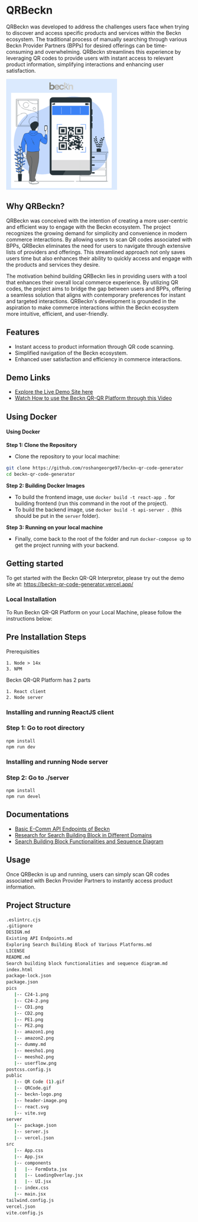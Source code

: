 # QRBeckn

QRBeckn was developed to address the challenges users face when trying to discover and access specific products and services within the Beckn ecosystem. The traditional process of manually searching through various Beckn Provider Partners (BPPs) for desired offerings can be time-consuming and overwhelming. QRBeckn streamlines this experience by leveraging QR codes to provide users with instant access to relevant product information, simplifying interactions and enhancing user satisfaction.

<img src="/pics/home-1.png" width="300" height="300" alt="Description">

## Why QRBeckn?

QRBeckn was conceived with the intention of creating a more user-centric and efficient way to engage with the Beckn ecosystem. The project recognizes the growing demand for simplicity and convenience in modern commerce interactions. By allowing users to scan QR codes associated with BPPs, QRBeckn eliminates the need for users to navigate through extensive lists of providers and offerings. This streamlined approach not only saves users time but also enhances their ability to quickly access and engage with the products and services they desire.

The motivation behind building QRBeckn lies in providing users with a tool that enhances their overall local commerce experience. By utilizing QR codes, the project aims to bridge the gap between users and BPPs, offering a seamless solution that aligns with contemporary preferences for instant and targeted interactions. QRBeckn's development is grounded in the aspiration to make commerce interactions within the Beckn ecosystem more intuitive, efficient, and user-friendly.

## Features

- Instant access to product information through QR code scanning.
- Simplified navigation of the Beckn ecosystem.
- Enhanced user satisfaction and efficiency in commerce interactions.

## Demo Links

- [Explore the Live Demo Site here](https://beckn-qr-code-generator.vercel.app/)
- [Watch How to use the Beckn QR-QR Platform through this Video](https://drive.google.com/file/d/1d8T7fjGNuMUhCLTK74BxUeDz8yEZXTNO/view?usp=sharing)

## Using Docker

#### Using Docker

**Step 1: Clone the Repository**

- Clone the repository to your local machine:

```bash
git clone https://github.com/roshangeorge97/beckn-qr-code-generator
cd beckn-qr-code-generator
```
**Step 2: Building Docker Images**

- To build the frontend image, use `docker build -t react-app .` for building frontend (run this command in the root of the project).
- To build the backend image, use `docker build -t api-server .` (this should be put in the `server` folder).

**Step 3: Running on your local machine**

- Finally, come back to the root of the folder and run `docker-compose up` to get the project running with your backend.

## Getting started
To get started with the Beckn QR-QR Interpretor, please try out the demo site at: https://beckn-qr-code-generator.vercel.app/

### Local Installation
To Run Beckn QR-QR Platform on your Local Machine, please follow the instructions below:

## Pre Installation Steps

Prerequisities

	1. Node > 14x
	3. NPM

Beckn QR-QR Platform has 2 parts 

	1. React client
	2. Node server
    
    
### Installing and running ReactJS client

### Step 1: Go to root directory

    npm install
    npm run dev
    
### Installing and running Node server

### Step 2: Go to ./server
  
    npm install
    npm run devel
    

## Documentations

- [Basic E-Comm API Endpoints of Beckn](https://github.com/roshangeorge97/beckn-qr-code-generator/blob/main/Existing%20API%20Endpoints.md)
- [Research for Search Building Block in Different Domains](https://github.com/roshangeorge97/beckn-qr-code-generator/blob/main/Exploring%20Search%20Building%20Block%20of%20Various%20Platforms.md)
- [Search Building Block Functionalities and Sequence Diagram](https://github.com/roshangeorge97/beckn-qr-code-generator/blob/main/Search%20building%20block%20functionalities%20and%20sequence%20diagram.md)

## Usage

Once QRBeckn is up and running, users can simply scan QR codes associated with Beckn Provider Partners to instantly access product information.

## Project Structure

``` bash
.eslintrc.cjs
.gitignore
DESIGN.md
Existing API Endpoints.md
Exploring Search Building Block of Various Platforms.md
LICENSE
README.md
Search building block functionalities and sequence diagram.md
index.html
package-lock.json
package.json
pics
   |-- C24-1.png
   |-- C24-2.png
   |-- CD1.png
   |-- CD2.png
   |-- PE1.png
   |-- PE2.png
   |-- amazon1.png
   |-- amazon2.png
   |-- dummy.md
   |-- meesho1.png
   |-- meesho2.png
   |-- userflow.png
postcss.config.js
public
   |-- QR Code (1).gif
   |-- QRCode.gif
   |-- beckn-logo.png
   |-- header-image.png
   |-- react.svg
   |-- vite.svg
server
   |-- package.json
   |-- server.js
   |-- vercel.json
src
   |-- App.css
   |-- App.jsx
   |-- components
   |   |-- FormData.jsx
   |   |-- LoadingOverlay.jsx
   |   |-- UI.jsx
   |-- index.css
   |-- main.jsx
tailwind.config.js
vercel.json
vite.config.js
```





